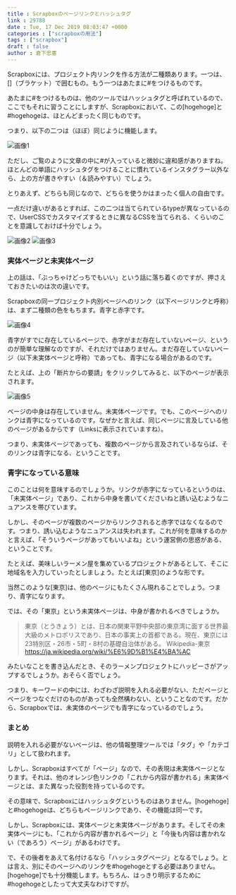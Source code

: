 ```yaml
---
title : Scrapboxのページリンクとハッシュタグ
link : 29788
date : Tue, 17 Dec 2019 08:03:47 +0000
categories : ["scrapboxの用法"]
tags : ["scrapbox"]
draft : false
author : 倉下忠憲
---
```


Scrapboxには、プロジェクト内リンクを作る方法が二種類あります。一つは、[]（ブラケット）で囲むもの。もう一つはあたまに#をつけるものです。

あたまに#をつけるものは、他のツールではハッシュタグと呼ばれているので、ここでもそれに習うことにしますが、Scrapboxにおいて、この[hogehoge]と#hogehogeは、ほとんどまったく同じものです。

つまり、以下の二つは（ほぼ）同じように機能します。

<img class="is-slide lazyloaded" src="https://d2l930y2yx77uc.cloudfront.net/production/uploads/images/16938313/picture_pc_f15a8ead83a239e277bc332f38ee1ab2.png" alt="画像1" data-src="https://d2l930y2yx77uc.cloudfront.net/production/uploads/images/16938313/picture_pc_f15a8ead83a239e277bc332f38ee1ab2.png" />

ただし、ご覧のように文章の中に#が入っていると微妙に違和感がありますね。ほとんどの単語にハッシュタグをつけることに慣れているインスタグラー以外なら、上の方が書きやすい（＆読みやすい）でしょう。

とりあえず、どちらも同じなので、どちらを使うかはまったく個人の自由です。

一点だけ違いがあるとすれば、この二つは当てられているtypeが異なっているので、UserCSSでカスタマイズするときに異なるCSSを当てられる、くらいのことを意識しておけば十分でしょう。

<img class="is-slide lazyloaded" src="https://d2l930y2yx77uc.cloudfront.net/production/uploads/images/16938434/picture_pc_a03ebc655fb9005a812b4d006d18fdbd.png" alt="画像2" data-src="https://d2l930y2yx77uc.cloudfront.net/production/uploads/images/16938434/picture_pc_a03ebc655fb9005a812b4d006d18fdbd.png" />

<img class="is-slide lazyloaded" src="https://d2l930y2yx77uc.cloudfront.net/production/uploads/images/16938439/picture_pc_8f8ab1d4ecdb341c2d74b709ed276987.png" alt="画像3" data-src="https://d2l930y2yx77uc.cloudfront.net/production/uploads/images/16938439/picture_pc_8f8ab1d4ecdb341c2d74b709ed276987.png" />
<h3>実体ページと未実体ページ</h3>
上の話は、「ぶっちゃけどっちでもいい」という話に落ち着くのですが、押さえておきたいのは次の違いです。

Scrapboxの同一プロジェクト内別ページへのリンク（以下ページリンクと呼称）は、まず二種類の色をもちます。青字と赤字です。

<img class="is-slide lazyloaded" src="https://d2l930y2yx77uc.cloudfront.net/production/uploads/images/16938574/picture_pc_4220ce3782556e2f71deb087e6233562.png" alt="画像4" data-src="https://d2l930y2yx77uc.cloudfront.net/production/uploads/images/16938574/picture_pc_4220ce3782556e2f71deb087e6233562.png" />

青字がすでに存在しているページで、赤字がまだ存在していないページ、というのが簡単な理解なのですが、それだけではありません。まだ存在していないページ（以下未実体ページと呼称）であっても、青字になる場合があるのです。

たとえば、上の「断片からの要請」をクリックしてみると、以下のページが表示されます。

<img class="is-slide lazyloaded" src="https://d2l930y2yx77uc.cloudfront.net/production/uploads/images/16938654/picture_pc_b713f697e4c6d57c05cd6d8b6e9bce4f.png" alt="画像5" data-src="https://d2l930y2yx77uc.cloudfront.net/production/uploads/images/16938654/picture_pc_b713f697e4c6d57c05cd6d8b6e9bce4f.png" />

ページの中身は存在していません。未実体ページです。でも、このページへのリンクは青字になっているのです。なぜかと言えば、同じページに言及している他のページがあるからです（Linksに表示されていますね）。

つまり、未実体ページであっても、複数のページから言及されているならば、そのリンクは青字になる、ということです。
<h3>青字になっている意味</h3>
このことは何を意味するのでしょうか。リンクが赤字になっているというのは、「未実体ページ」であり、これから中身を書いてくださいねと誘い込むようなニュアンスを帯びています。

しかし、そのページが複数のページからリンクされると赤字ではなくなるのです。つまり、誘い込むようなニュアンスは失われます。これが何を意味するのかと言えば、「そういうページがあってもいいよね」という運営側の思惑がある、ということです。

たとえば、美味しいラーメン屋を集めているプロジェクトがあるとして、そこに地域名を入力していったとしましょう。たとえば[東京]のような形です。

当然このような[東京]は、他のページにもたくさん現れることでしょう。つまり、青字になります。

では、その「東京」という未実体ページは、中身が書かれるべきでしょうか。
<blockquote>東京（とうきょう）とは、日本の関東平野中央部の東京湾に面する世界最大級のメトロポリスであり、日本の事実上の首都である。現在、東京には23特別区・26市・5町・8村の基礎自治体がある。
Wikipedia-東京 <a href="https://ja.wikipedia.org/wiki/%E6%9D%B1%E4%BA%AC" target="_blank" rel="noopener noreferrer">https://ja.wikipedia.org/wiki/%E6%9D%B1%E4%BA%AC</a></blockquote>
みたいなことを書き込んだとき、そのラーメンプロジェクトにハッピーさがアップするでしょうか。おそらく否でしょう。

つまり、キーワードの中には、わざわざ説明を入れる必要がない、ただページとページをつなぐだけのものがあっても全然構わない、ということなのです。だから、Scrapboxでは、未実体のページでも青字になっているのでしょう。
<h3>まとめ</h3>
説明を入れる必要がないページは、他の情報整理ツールでは「タグ」や「カテゴリ」として扱われます。

しかし、Scrapboxはすべてが「ページ」なので、その表現は未実体ページとなります。それは、他のオレンジ色リンクの「これから内容が書かれる」未実体ページとは、また異なった役割を持っているのです。

その意味で、Scrapboxにはハッシュタグというものはありません。[hogehoge]と#hogehogeは、どちらもページリンクであり、その機能は同一です。

しかし、Scrapboxには、実体ページと未実体ページがあります。そしてその未実体ページにも、「これから内容が書かれるページ」と「今後も内容は書かれない（であろう）ページ」があるわけです。

で、その後者をあえて名付けるなら「ハッシュタグページ」となるでしょう。とは言え、別にそのページへのリンクを#hogehogeとする必要はありません。[hogehoge]でも十分機能します。もちろん、はっきり明示するために#hogehogeとしたって大丈夫なわけですが。